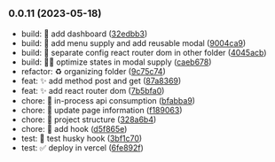 ## <small>0.0.11 (2023-05-18)</small>

* build: :construction: add dashboard ([32edbb3](https://github.com/Daintz/SenaOnPrintingFrontend/commit/32edbb3))
* build: :construction: add menu supply and add reusable modal ([9004ca9](https://github.com/Daintz/SenaOnPrintingFrontend/commit/9004ca9))
* build: :hammer: separate config react router dom in other folder ([4045acb](https://github.com/Daintz/SenaOnPrintingFrontend/commit/4045acb))
* build: :technologist: optimize states in modal supply ([caeb678](https://github.com/Daintz/SenaOnPrintingFrontend/commit/caeb678))
* refactor: :recycle: organizing folder ([9c75c74](https://github.com/Daintz/SenaOnPrintingFrontend/commit/9c75c74))
* feat: :sparkles: add method post and get ([87a8369](https://github.com/Daintz/SenaOnPrintingFrontend/commit/87a8369))
* feat: :sparkles: add react router dom ([7b5bfa0](https://github.com/Daintz/SenaOnPrintingFrontend/commit/7b5bfa0))
* chore: :construction: in-process api consumption ([bfabba9](https://github.com/Daintz/SenaOnPrintingFrontend/commit/bfabba9))
* chore: :construction: update page information ([f189063](https://github.com/Daintz/SenaOnPrintingFrontend/commit/f189063))
* chore: :tada: project structure ([328a6b4](https://github.com/Daintz/SenaOnPrintingFrontend/commit/328a6b4))
* chore: :wrench: add hook ([d5f865e](https://github.com/Daintz/SenaOnPrintingFrontend/commit/d5f865e))
* test: :test_tube: test husky hook ([3bf1c70](https://github.com/Daintz/SenaOnPrintingFrontend/commit/3bf1c70))
* test: :white_check_mark: deploy in vercel ([6fe892f](https://github.com/Daintz/SenaOnPrintingFrontend/commit/6fe892f))




